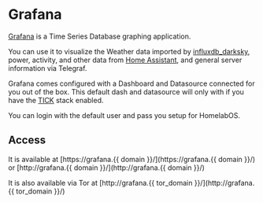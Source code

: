# Grafana

[Grafana](https://grafana.com/) is a Time Series Database graphing application.

You can use it to visualize the Weather data imported by [influxdb_darksky](software/influxdb_darksky),
power, activity, and other data from [Home Assistant](software/homeassistant), and general server
information via Telegraf.

Grafana comes configured with a Dashboard and Datasource connected for you out of the box. This default
dash and datasource will only with if you have the [TICK](software/tick) stack enabled.

You can login with the default user and pass you setup for HomelabOS.

## Access

It is available at [https://grafana.{{ domain }}/](https://grafana.{{ domain }}/) or [http://grafana.{{ domain }}/](http://grafana.{{ domain }}/)

It is also available via Tor at [http://grafana.{{ tor_domain }}/](http://grafana.{{ tor_domain }}/)